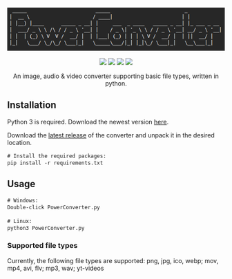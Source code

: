 <p align="center">
  <img src="./logo.png">
</p>

<p align="center">
  <img src="https://img.shields.io/badge/Made%20with-Python-1f425f.svg?style=plastic&logo=python&color=3c7cae&labelColor=ffd841&logoColor=3c7cae">
  <img src="https://img.shields.io/badge/license-GPL-brightgreen.svg?style=plastic&logo=GNU&label=License">
  <img src="https://img.shields.io/badge/version-1.6.-blue.svg?style=plastic&logo=GitHub&color=ff5500&label=Version">
  <img src="https://img.shields.io/badge/FFmpeg-blue.svg?style=plastic&logo=FFMPEG&color=000000&label=Using">
</p>

<p align="center">
An image, audio & video converter supporting basic file types, written in python.


## Installation
Python 3 is required. Download the newest version [here](https://www.python.org/downloads/).

Download the [latest release](https://github.com/kk-dev7/PowerConverter/releases/) of the converter and unpack it in the desired location.

```shell
# Install the required packages:
pip install -r requirements.txt
```

## Usage
```shell
# Windows:
Double-click PowerConverter.py

# Linux:
python3 PowerConverter.py
```

### Supported file types
Currently, the following file types are supported: 
png, jpg, ico, webp; mov, mp4, avi, flv; mp3, wav; yt-videos

